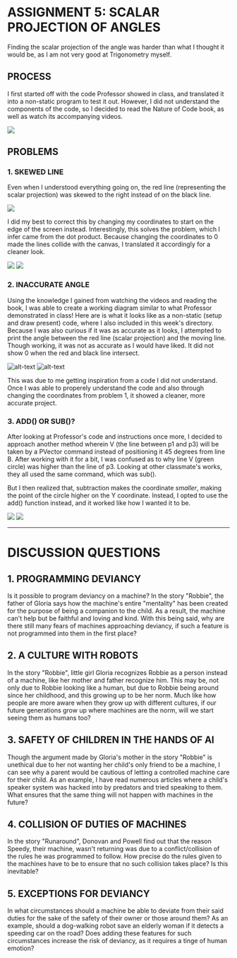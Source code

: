 # ASSIGNMENT 5: SCALAR PROJECTION OF ANGLES

Finding the scalar projection of the angle was harder than what I thought it would be, as I am not very good at Trigonometry myself.

## PROCESS

I first started off with the code Professor showed in class, and translated it into a non-static program to test it out. However, I did not understand the components of the code, so I decided to read the Nature of Code book, as well as watch its accompanying videos.

![](images/professorclass.png)

## PROBLEMS

### 1. SKEWED LINE

Even when I understood everything going on, the red line (representing the scalar projection) was skewed to the right instead of on the black line.

![](images/skews.png)

I did my best to correct this by changing my coordinates to start on the edge of the screen instead. Interestingly, this solves the problem, which I infer came from the dot product. Because changing the coordinates to 0 made the lines collide with the canvas, I translated it accordingly for a cleaner look.

![](images/coordinateschange.png)
![](images/translates.png)

### 2. INACCURATE ANGLE

Using the knowledge I gained from watching the videos and reading the book, I was able to create a working diagram similar to what Professor demonstrated in class! Here are is what it looks like as a non-static (setup and draw present) code, where  I also included in this week's directory. Because I was also curious if it was as accurate as it looks, I attempted to print the angle between the red line (scalar projection) and the moving line. Though working, it was not as accurate as I would have liked. It did not show 0 when the red and black line intersect.

![alt-text](images/projection.gif)
![alt-text](images/degrees.gif)

This was due to me getting inspiration from a code I did not understand. Once I was able to properely understand the code and also through changing the coordinates from problem 1, it showed a cleaner, more accurate project.

### 3. ADD() OR SUB()?

After looking at Professor's code and instructions once more, I decided to approach another method wherein V (the line between p1 and p3) will be taken by a PVector command instead of positioning it 45 degrees from line B. After working with it for a bit, I was confused as to why line V (green circle) was higher than the line of p3. Looking at other classmate's works, they all used the same command, which was sub().

But I then realized that, subtraction makes the coordinate *smaller*, making the point of the circle higher on the Y coordinate. Instead, I opted to use the add() function instead, and it worked like how I wanted it to be.

![](images/p3vconfusions.png)
![](images/p3vfixes.png)

------------------------------

# DISCUSSION QUESTIONS

## 1. PROGRAMMING DEVIANCY
Is it possible to program deviancy on a machine? In the story "Robbie", the father of Gloria says how the machine's entire "mentality" has been created for the purpose of being a companion to the child. As a result, the machine can't help but be faithful and loving and kind. With this being said, why are there still many fears of machines approaching deviancy, if such a feature is not programmed into them in the first place?

## 2. A CULTURE WITH ROBOTS
In the story "Robbie", little girl Gloria recognizes Robbie as a person instead of a machine, like her mother and father recognize him. This may be, not only due to Robbie looking like a human, but due to Robbie being around since her childhood, and this growing up to be her norm. Much like how people are more aware when they grow up with different cultures, if our future generations grow up where machines are the norm, will we start seeing them as humans too?

## 3. SAFETY OF CHILDREN IN THE HANDS OF AI
Though the argument made by Gloria's mother in the story "Robbie" is unethical due to her not wanting her child's only friend to be a machine, I can see why a parent would be cautious of letting a controlled machine care for their child. As an example, I have read numerous articles where a child's speaker system was hacked into by predators and tried speaking to them. What ensures that the same thing will not happen with machines in the future?

## 4. COLLISION OF DUTIES OF MACHINES
In the story "Runaround", Donovan and Powell find out that the reason Speedy, their machine, wasn't returning was due to a conflict/collision of the rules he was programmed to follow. How precise do the rules given to the machines have to be to ensure that no such collision takes place? Is this inevitable?

## 5. EXCEPTIONS FOR DEVIANCY
In what circumstances should a machine be able to deviate from their said duties for the sake of the safety of their owner or those around them? As an example, should a dog-walking robot save an elderly woman if it detects a speeding car on the road? Does adding these features for such circumstances increase the risk of deviancy, as it requires a tinge of human emotion?
